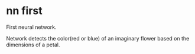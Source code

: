 # nn first

First neural network.

Network detects the color(red or blue) of an imaginary flower based on the dimensions of a petal.
